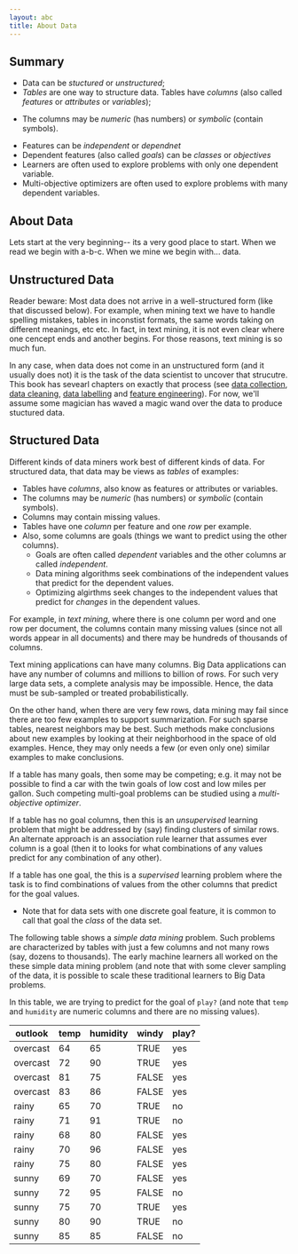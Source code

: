 ```yaml
---
layout: abc
title: About Data
---
```



## Summary

- Data can be _stuctured_ or _unstructured_;
- _Tables_ are one way to structure data. Tables have  _columns_ (also called  _features_ or _attributes_ or _variables_);
+ The columns may be _numeric_ (has numbers) or _symbolic_ (contain symbols).
- Features can be _independent_ or _dependnet_
- Dependent features (also called _goals_)  can be _classes_ or _objectives_
- Learners are often used to explore problems with only one dependent variable.
- Multi-objective optimizers are often used to explore problems with many dependent variables.

## About Data

Lets start at the very beginning-- its a very good place to start.
When we read we begin with a-b-c. When we mine we begin with... data.

## Unstructured Data

Reader beware: Most data does not arrive in a well-structured form (like that discussed below).
For example, when mining text we have to handle
spelling mistakes,
tables in inconstist formats,  the same words taking on different meanings, etc etc.
In fact, in text mining, it is not even clear where one cencept ends  and another begins.
For those reasons, text mining is so much fun.

In any case, when  data does not come in an unstructured form (and it usually does not) it is the task of the data scientist
to uncover that strucutre. This book has sevearl chapters on exactly that
process (see [data collection](/dm/collect), [data cleaning](/dm/clear),
[data labelling](dm/label) and [feature engineering](/dm/feature)).
For now, we'll assume some magician has waved a magic wand over the data to produce stuctured data.

## Structured Data

Different kinds of data miners work best of different kinds
of data. For structured data, that  data may be views as _tables_ of examples:

+ Tables have _columns_, also know as features or attributes or variables.
+ The columns may be _numeric_ (has numbers) or _symbolic_ (contain symbols).
+ Columns may contain missing values.
+ Tables have one _column_ per feature and one _row_ per example. 
+ Also, some columns are goals (things we want to predict using the
  other columns).
    - Goals are often called _dependent_ variables and the other columns ar called _independent_.
    -  Data mining algorithms seek combinations of the independent
       values that predict for the dependent values. 
    - Optimizing algirthms seek changes to the independent values
      that predict for _changes_ in the dependent values.

For example, in _text mining_, where there is one column per
word and one row per document, the columns contain many missing values
(since not all words appear in all documents) and there may be
hundreds of thousands of columns.

Text mining applications can have many columns. 
Big Data
applications can have any number of columns and millions to billion
of rows.  For such very large data sets, a complete analysis may be
impossible.  Hence, the data must be sub-sampled or treated
 probabilistically.
  
On the other hand, when there are very few rows, data mining may fail
since there are too few examples to support summarization. For such
sparse tables, nearest neighbors may be best. Such methods make
conclusions about new examples by looking at their neighborhood in the
space of old examples. Hence, they may only needs a few (or even only one)
similar examples to make conclusions.

If a table has many goals, then some may be competing; e.g. it may not
be possible to find a car with the twin goals of low cost and low
miles per gallon.  Such competing multi-goal problems can be studied
using a _multi-objective optimizer_.

If a table has no goal columns, then this is an _unsupervised_
learning problem that might be addressed by (say) finding clusters of
similar rows.
An alternate approach
is an 
association rule learner that  assumes ever column
is a goal (then it to looks for what combinations of any values predict for
any combination of any other).

If a table has one goal, the this is a _supervised_ learning problem
where the task is to find combinations of values from the other
columns that predict for the goal values.

+ Note that for data sets with one discrete goal feature,
  it is common to call that goal the _class_ of the data set.
  
The following table shows a _simple data mining_ problem. Such problems
are characterized by tables with just a
few columns and not many rows (say, dozens to thousands).
The early machine learners all worked on the
these simple data mining problem
(and note that with some clever sampling of the data, it is
possible to scale these traditional learners to Big Data problems.  

In this table, we are trying to predict for the goal of
`play?` (and note that `temp` and `humidity` are numeric columns and
there are no missing values).

 outlook |   temp |  humidity |  windy |   play?
-------- |   ---- |  -------- |  ----- |  -----
overcast |     64 |        65 |   TRUE |    yes
overcast |     72 |        90 |   TRUE |    yes
overcast |     81 |        75 |  FALSE |    yes
overcast |     83 |        86 |  FALSE |    yes
rainy    |     65 |        70 |   TRUE |     no
rainy    |     71 |        91 |   TRUE |     no
rainy    |     68 |        80 |  FALSE |    yes
rainy    |     70 |        96 |  FALSE |    yes
rainy    |     75 |        80 |  FALSE |    yes
sunny    |     69 |        70 |  FALSE |    yes
sunny    |     72 |        95 |  FALSE |     no
sunny    |     75 |        70 |   TRUE |    yes
sunny    |     80 |        90 |   TRUE |     no
sunny    |     85 |        85 |  FALSE |     no



